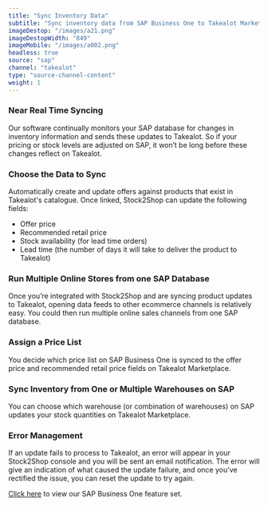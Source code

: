 ```yaml
---
title: "Sync Inventory Data"
subtitle: "Sync inventory data from SAP Business One to Takealot Marketplace."
imageDestop: "/images/a21.png"
imageDestopWidth: "849"
imageMobile: "/images/a002.png"
headless: true
source: "sap"
channel: "takealot"
type: "source-channel-content"
weight: 1
---
```


### Near Real Time Syncing
Our software continually monitors your SAP database for changes in inventory information and sends these updates to Takealot. So if your pricing or stock levels are adjusted on SAP, it won’t be long before these changes reflect on Takealot.

### Choose the Data to Sync
Automatically create and update offers against products that exist in Takealot's catalogue. Once linked, Stock2Shop can update the following fields:
- Offer price
- Recommended retail price
- Stock availability (for lead time orders)
- Lead time (the number of days it will take to deliver the product to Takealot)

### Run Multiple Online Stores from one SAP Database
Once you’re integrated with Stock2Shop and are syncing product updates to Takealot, opening data feeds to other ecommerce channels is relatively easy. You could then run multiple online sales channels from one SAP database.

### Assign a Price List
You decide which price list on SAP Business One is synced to the offer price and recommended retail price fields on Takealot Marketplace.

### Sync Inventory from One or Multiple Warehouses on SAP
You can choose which warehouse (or combination of warehouses) on SAP updates your stock quantities on Takealot Marketplace.

### Error Management
If an update fails to process to Takealot, an error will appear in your Stock2Shop console and you will be sent an email notification. The error will give an indication of what caused the update failure, and once you’ve rectified the issue, you can reset the update to try again.

[Click here](/help/features/sap-business-one/ "SAP Business One Features") to view our SAP Business One feature set.